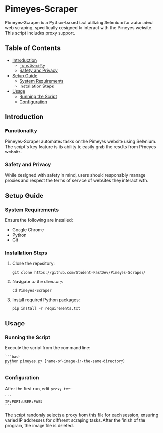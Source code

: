 # Pimeyes-Scraper

Pimeyes-Scraper is a Python-based tool utilizing Selenium for automated web scraping, specifically designed to interact with the Pimeyes website. This script includes proxy support.

## Table of Contents
- [Introduction](#introduction)
  - [Functionality](#functionality)
  - [Safety and Privacy](#safety-and-privacy)
- [Setup Guide](#setup-guide)
  - [System Requirements](#system-requirements)
  - [Installation Steps](#installation-steps)
- [Usage](#usage)
  - [Running the Script](#running-the-script)
  - [Configuration](#configuration)

## Introduction

### Functionality

Pimeyes-Scraper automates tasks on the Pimeyes website using Selenium. The script's key feature is its ability to easily grab the results from Pimeyes website.

### Safety and Privacy

While designed with safety in mind, users should responsibly manage proxies and respect the terms of service of websites they interact with.

## Setup Guide

### System Requirements

Ensure the following are installed:
- Google Chrome
- Python
- Git

### Installation Steps

1. Clone the repository:

   ```
   git clone https://github.com/Student-FastDev/Pimeyes-Scraper/
   ```

2. Navigate to the directory:

   ```
   cd Pimeyes-Scraper
   ```

3. Install required Python packages:

   ```
   pip install -r requirements.txt
   ```

## Usage

### Running the Script

Execute the script from the command line:

    ```bash
    python pimeyes.py [name-of-image-in-the-same-directory]
    ```

### Configuration

After the first run, edit `proxy.txt`:

    ```
    IP:PORT:USER:PASS
    ```

The script randomly selects a proxy from this file for each session, ensuring varied IP addresses for different scraping tasks.
After the finish of the program, the image file is deleted.
